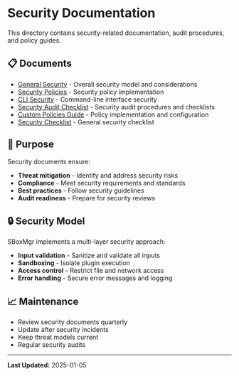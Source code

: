 # Security Documentation

This directory contains security-related documentation, audit procedures, and policy guides.

## 📋 Documents

- [General Security](general-security.md) - Overall security model and considerations
- [Security Policies](security-policies.md) - Security policy implementation
- [CLI Security](cli-security.md) - Command-line interface security
- [Security Audit Checklist](audit-checklist.md) - Security audit procedures and checklists
- [Custom Policies Guide](custom-policies.md) - Policy implementation and configuration
- [Security Checklist](security-checklist.md) - General security checklist

## 🎯 Purpose

Security documents ensure:
- **Threat mitigation** - Identify and address security risks
- **Compliance** - Meet security requirements and standards
- **Best practices** - Follow security guidelines
- **Audit readiness** - Prepare for security reviews

## 🔒 Security Model

SBoxMgr implements a multi-layer security approach:
- **Input validation** - Sanitize and validate all inputs
- **Sandboxing** - Isolate plugin execution
- **Access control** - Restrict file and network access
- **Error handling** - Secure error messages and logging

## 📈 Maintenance

- Review security documents quarterly
- Update after security incidents
- Keep threat models current
- Regular security audits

---

**Last Updated:** 2025-01-05 
